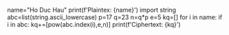 name="Ho Duc Hau"
print(f'Plaintex: {name}')
import string
abc=list(string.ascii_lowercase)
p=17 
q=23
n=q*p
e=5
kq=[]
for i in name:
    if i in abc:
        kq+=[pow(abc.index(i),e,n)]
print(f'Ciphertext: {kq}')
